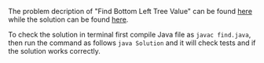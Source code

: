 The problem decription of "Find Bottom Left Tree Value" can be found [here](https://leetcode.com/problems/find-bottom-left-tree-value/description/) while the solution can be found [here](https://github.com/aurimas13/Solutions-To-Problems/blob/main/LeetCode/Python%20Solutions/Find%20Bottom%20Left%20Tree%20Value/find.py).

To check the solution in terminal first compile Java file as `javac find.java`, then run the command as follows `java Solution` and it will check tests and if the solution works correctly.



